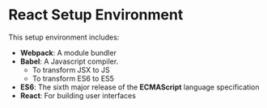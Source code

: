 # React Setup Environment

This setup environment includes:
 - **Webpack**: A module bundler
 - **Babel**: A Javascript compiler. 
   - To transform JSX to JS
   - To transform ES6 to ES5
 - **ES6**: The sixth major release of the **ECMAScript** language specification
 - **React**: For building user interfaces
